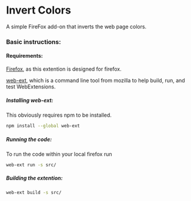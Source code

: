 # Invert Colors
A simple FireFox add-on that inverts the web page colors.

### Basic instructions:


#### Requirements:

[Firefox](https://www.mozilla.org/en-US/firefox/new/), as this extention is designed for firefox.

[web-ext](https://github.com/mozilla/web-ext), which is a command line tool from mozilla to help build, run, and test WebExtensions.

##### Installing web-ext:

This obviously requires npm to be installed.

```bash
npm install --global web-ext
```

##### Running the code:
To run the code within your local firefox run
```bash
web-ext run -s src/
```

##### Building the extention:
```bash
web-ext build -s src/
```
